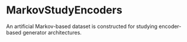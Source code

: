 # MarkovStudyEncoders
An artificial Markov-based dataset is constructed for studying encoder-based generator architectures.
